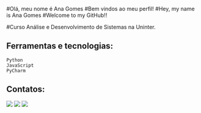 #Olá, meu nome é Ana Gomes #Bem vindos ao meu perfil! 
#Hey, my name is Ana Gomes #Welcome to my GitHub!!

#Curso Análise e Desenvolvimento de Sistemas na Uninter.

## Ferramentas e tecnologias:          
    Python
    JavaScript
    PyCharm


## Contatos:

<div>
<a href="https://instagram.com/blueans_" target="_blank"><img src="https://img.shields.io/badge/-Instagram-%23E4405F?style=for-the-badge&logo=instagram&logoColor=white" target="_blank"></a>
<a href = "anagomesfto@gmail.com"><img src="https://img.shields.io/badge/Gmail-D14836?style=for-the-badge&logo=gmail&logoColor=white" target="_blank"></a>
<a href="https://www.linkedin.com/in/anacarolinagomes-dev" target="_blank"><img src="https://img.shields.io/badge/-LinkedIn-%230077B5?style=for-the-badge&logo=linkedin&logoColor=white" target="_blank"></a>   
</div>
